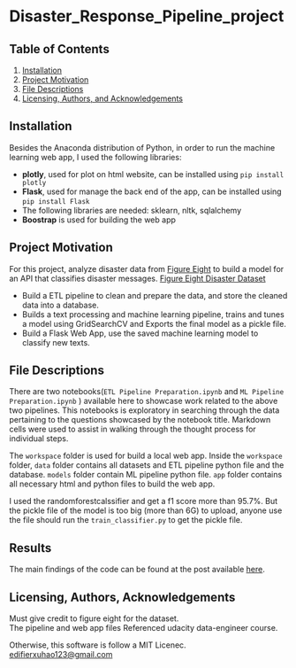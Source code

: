 # Disaster_Response_Pipeline_project

## Table of Contents

1. [Installation](#installation)
2. [Project Motivation](#motivation)
3. [File Descriptions](#files)
4. [Licensing, Authors, and Acknowledgements](#licensing)

## Installation <a name="installation"></a>

Besides the Anaconda distribution of Python, in order to run the machine learning web app, I used the following libraries:
- **plotly**, used for plot on html website, can be installed using `pip install plotly`
- **Flask**, used for manage the back end of the app, can be installed using `pip install Flask`
- The following libraries are needed: sklearn, nltk, sqlalchemy
- **Boostrap** is used for building the web app


## Project Motivation<a name="motivation"></a>

For this project, analyze disaster data from [Figure Eight](https://www.figure-eight.com/) to build a model for an API that classifies disaster messages.
[Figure Eight Disaster Dataset](https://www.figure-eight.com/dataset/combined-disaster-response-data/)
- Build a ETL pipeline to clean and prepare the data, and store the cleaned data into a database.
- Builds a text processing and machine learning pipeline, trains and tunes a model using GridSearchCV and Exports the final model as a pickle file.
- Build a Flask Web App, use the saved machine learning model to classify new texts.

## File Descriptions <a name="files"></a>

There are two notebooks(`ETL Pipeline Preparation.ipynb` and `ML Pipeline Preparation.ipynb` ) available here to showcase work related to the above two pipelines.  This notebooks is exploratory in searching through the data pertaining to the questions showcased by the notebook title.  Markdown cells were used to assist in walking through the thought process for individual steps.  

The `workspace` folder is used for build a local web app. Inside the `workspace` folder, `data` folder contains all datasets and ETL pipeline python file and the database. `models` folder contain ML pipeline python file. `app` folder contains all necessary html and python files to build the web app.

I used the randomforestcalssifier and get a f1 score more than 95.7%. But the pickle file of the model is too big (more than 6G) to upload, anyone use the file should run the `train_classifier.py` to get the pickle file.

## Results<a name="results"></a>

The main findings of the code can be found at the post available [here](https://medium.com/@edifierxuhao123/how-to-run-an-airbnb-business-in-sydney-eed9b30d6c40).

## Licensing, Authors, Acknowledgements<a name="licensing"></a>

Must give credit to figure eight for the dataset.  
The pipeline and web app files Referenced udacity data-engineer course.

Otherwise, this software is follow a MIT Licenec.
edifierxuhao123@gmail.com
